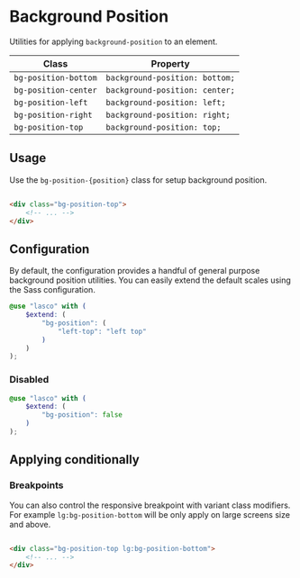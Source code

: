 # Background Position

Utilities for applying `background-position` to an element.

| Class                | Property                       |
|----------------------|--------------------------------|
| `bg-position-bottom` | `background-position: bottom;` |
| `bg-position-center` | `background-position: center;` |
| `bg-position-left`   | `background-position: left;`   |
| `bg-position-right`  | `background-position: right;`  |
| `bg-position-top`    | `background-position: top;`    |

## Usage

Use the `bg-position-{position}` class for setup background position.

```html

<div class="bg-position-top">
    <!-- ... -->
</div>
```

## Configuration

By default, the configuration provides a handful of general purpose background position utilities. You can easily extend
the default scales using the Sass configuration.

```scss
@use "lasco" with (
    $extend: (
        "bg-position": (
            "left-top": "left top"
        )
    )
);
```

### Disabled

```scss
@use "lasco" with (
    $extend: (
        "bg-position": false
    )
);
```

## Applying conditionally

### Breakpoints

You can also control the responsive breakpoint with variant class modifiers. For example `lg:bg-position-bottom` will be
only apply on large screens size and above.

```html

<div class="bg-position-top lg:bg-position-bottom">
    <!-- ... -->
</div>
```
